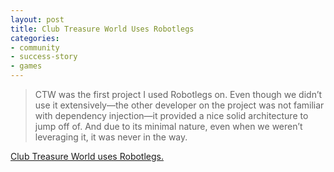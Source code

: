 ```yaml
---
layout: post
title: Club Treasure World Uses Robotlegs
categories:
- community
- success-story
- games
---
```

>CTW was the first project I used Robotlegs on. Even though we didn’t use it extensively—the other developer on the project was not familiar with dependency injection—it provided a nice solid architecture to jump off of. And due to its minimal nature, even when we weren’t leveraging it, it was never in the way.

[Club Treasure World uses Robotlegs.](http://troygilbert.com/2010/03/club-treasure-world/)